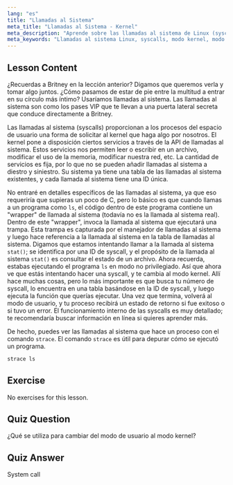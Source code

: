 ```yaml
---
lang: "es"
title: "Llamadas al Sistema"
meta_title: "Llamadas al Sistema - Kernel"
meta_description: "Aprende sobre las llamadas al sistema de Linux (syscalls) y cómo interactúan con el kernel. Comprende los modos de usuario y kernel, y usa `strace` para depurar. ¡Comienza tu viaje en Linux!"
meta_keywords: "Llamadas al sistema Linux, syscalls, modo kernel, modo usuario, comando strace, tutorial Linux, Linux para principiantes, guía Linux"
---
```


## Lesson Content

¿Recuerdas a Britney en la lección anterior? Digamos que queremos verla y tomar algo juntos. ¿Cómo pasamos de estar de pie entre la multitud a entrar en su círculo más íntimo? Usaríamos llamadas al sistema. Las llamadas al sistema son como los pases VIP que te llevan a una puerta lateral secreta que conduce directamente a Britney.

Las llamadas al sistema (syscalls) proporcionan a los procesos del espacio de usuario una forma de solicitar al kernel que haga algo por nosotros. El kernel pone a disposición ciertos servicios a través de la API de llamadas al sistema. Estos servicios nos permiten leer o escribir en un archivo, modificar el uso de la memoria, modificar nuestra red, etc. La cantidad de servicios es fija, por lo que no se pueden añadir llamadas al sistema a diestro y siniestro. Su sistema ya tiene una tabla de las llamadas al sistema existentes, y cada llamada al sistema tiene una ID única.

No entraré en detalles específicos de las llamadas al sistema, ya que eso requeriría que supieras un poco de C, pero lo básico es que cuando llamas a un programa como `ls`, el código dentro de este programa contiene un "wrapper" de llamada al sistema (todavía no es la llamada al sistema real). Dentro de este "wrapper", invoca la llamada al sistema que ejecutará una trampa. Esta trampa es capturada por el manejador de llamadas al sistema y luego hace referencia a la llamada al sistema en la tabla de llamadas al sistema. Digamos que estamos intentando llamar a la llamada al sistema `stat()`; se identifica por una ID de syscall, y el propósito de la llamada al sistema `stat()` es consultar el estado de un archivo. Ahora recuerda, estabas ejecutando el programa `ls` en modo no privilegiado. Así que ahora ve que estás intentando hacer una syscall, y te cambia al modo kernel. Allí hace muchas cosas, pero lo más importante es que busca tu número de syscall, lo encuentra en una tabla basándose en la ID de syscall, y luego ejecuta la función que querías ejecutar. Una vez que termina, volverá al modo de usuario, y tu proceso recibirá un estado de retorno si fue exitoso o si tuvo un error. El funcionamiento interno de las syscalls es muy detallado; te recomendaría buscar información en línea si quieres aprender más.

De hecho, puedes ver las llamadas al sistema que hace un proceso con el comando `strace`. El comando `strace` es útil para depurar cómo se ejecutó un programa.

```bash
strace ls
```

## Exercise

No exercises for this lesson.

## Quiz Question

¿Qué se utiliza para cambiar del modo de usuario al modo kernel?

## Quiz Answer

System call
